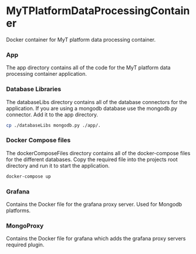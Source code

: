 # MyTPlatformDataProcessingContainer
Docker container for MyT platform data processing container. 

### App
The app directory contains all of the code for the MyT platform data processing container application.

### Database Libraries
The databaseLibs directory contains all of the database connectors for the application. If you are using a mongodb database use the mongodb.py connector.
Add it to the app directory.

```bash
cp ./databaseLibs mongodb.py ./app/.
```

### Docker Compose files
The dockerComposeFiles directory contains all of the docker-compose files for the different databases.
Copy the required file into the projects root directory and run it to start the application.

```bash
docker-compose up
```

### Grafana
Contains the Docker file for the grafana proxy server. Used for Mongodb platforms.

### MongoProxy
Contains the Docker file for grafana which adds the grafana proxy servers required plugin.

